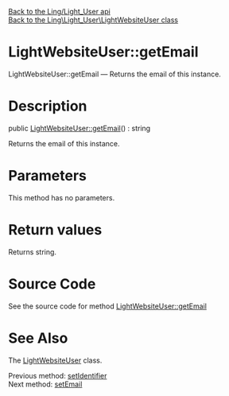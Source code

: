 [Back to the Ling/Light_User api](https://github.com/lingtalfi/Light_User/blob/master/doc/api/Ling/Light_User.md)<br>
[Back to the Ling\Light_User\LightWebsiteUser class](https://github.com/lingtalfi/Light_User/blob/master/doc/api/Ling/Light_User/LightWebsiteUser.md)


LightWebsiteUser::getEmail
================



LightWebsiteUser::getEmail — Returns the email of this instance.




Description
================


public [LightWebsiteUser::getEmail](https://github.com/lingtalfi/Light_User/blob/master/doc/api/Ling/Light_User/LightWebsiteUser/getEmail.md)() : string




Returns the email of this instance.




Parameters
================

This method has no parameters.


Return values
================

Returns string.








Source Code
===========
See the source code for method [LightWebsiteUser::getEmail](https://github.com/lingtalfi/Light_User/blob/master/LightWebsiteUser.php#L278-L281)


See Also
================

The [LightWebsiteUser](https://github.com/lingtalfi/Light_User/blob/master/doc/api/Ling/Light_User/LightWebsiteUser.md) class.

Previous method: [setIdentifier](https://github.com/lingtalfi/Light_User/blob/master/doc/api/Ling/Light_User/LightWebsiteUser/setIdentifier.md)<br>Next method: [setEmail](https://github.com/lingtalfi/Light_User/blob/master/doc/api/Ling/Light_User/LightWebsiteUser/setEmail.md)<br>

